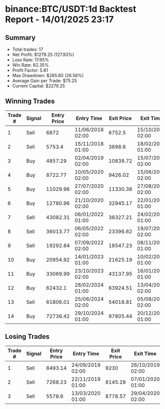 # binance:BTC/USDT:1d Backtest Report - 14/01/2025 23:17
## Summary

- Total trades: 17
- Net Profit: $1279.25 (127.93%)
- Loss Rate: 17.65%
- Win Rate: 82.35%
- Profit Factor: 5.81
- Max Drawdown: $265.80 (26.58%)
- Average Gain per Trade: $75.25
- Current Capital: $2279.25

## Winning Trades

| Trade # | Signal | Entry Price | Entry Time | Exit Price | Exit Time | Gain |
|---------|--------|-------------|------------|------------|-----------|------|
| 1 | Sell | 6872 | 11/06/2018 02:00 | 6752.5 | 15/10/2018 02:00 | $4.35 |
| 2 | Sell | 5753.4 | 15/11/2018 01:00 | 3898.6 | 18/02/2019 01:00 | $80.95 |
| 3 | Buy | 4857.29 | 02/04/2019 02:00 | 10838.72 | 15/07/2019 02:00 | $334.12 |
| 4 | Buy | 8722.77 | 10/05/2020 02:00 | 9426.02 | 15/06/2020 02:00 | $23.25 |
| 5 | Buy | 11029.96 | 27/07/2020 02:00 | 11330.38 | 27/08/2020 02:00 | $8.01 |
| 6 | Buy | 12780.96 | 21/10/2020 02:00 | 32945.17 | 22/01/2021 01:00 | $467.34 |
| 7 | Sell | 43082.31 | 06/01/2022 01:00 | 38327.21 | 24/02/2022 01:00 | $45.59 |
| 8 | Sell | 36013.77 | 06/05/2022 02:00 | 23396.62 | 19/07/2022 02:00 | $148.70 |
| 9 | Sell | 19292.84 | 07/09/2022 02:00 | 18547.23 | 08/11/2022 01:00 | $17.84 |
| 10 | Buy | 20954.92 | 14/01/2023 01:00 | 21625.19 | 10/02/2023 01:00 | $14.91 |
| 11 | Buy | 33069.99 | 23/10/2023 02:00 | 43137.95 | 16/01/2024 01:00 | $143.03 |
| 12 | Buy | 62432.1 | 28/02/2024 01:00 | 63924.51 | 13/04/2024 02:00 | $12.09 |
| 13 | Sell | 61806.01 | 25/06/2024 02:00 | 54018.81 | 05/08/2024 02:00 | $64.08 |
| 14 | Buy | 72736.42 | 29/10/2024 01:00 | 97805.44 | 20/12/2024 01:00 | $180.81 |


## Losing Trades

| Trade # | Signal | Entry Price | Entry Time | Exit Price | Exit Time | Loss |
|---------|--------|-------------|------------|------------|-----------|------|
| 1 | Sell | 8493.14 | 24/09/2019 02:00 | 9230 | 26/10/2019 02:00 | $30.79 |
| 2 | Sell | 7268.23 | 22/11/2019 01:00 | 8145.28 | 07/01/2020 01:00 | $41.89 |
| 3 | Sell | 5578.6 | 13/03/2020 01:00 | 8778.57 | 29/04/2020 02:00 | $193.13 |

